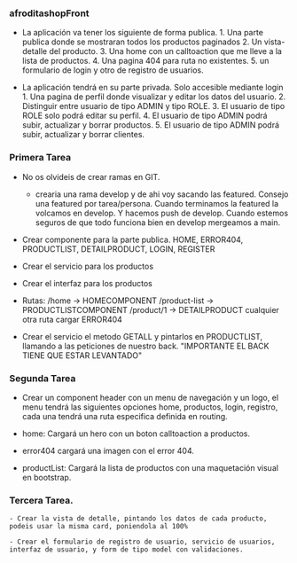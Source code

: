 ### afroditashopFront

  - La aplicación va tener los siguiente de forma publica.
        1. Una parte publica donde se mostraran todos los productos paginados
        2. Un vista-detalle del producto.
        3. Una home con un calltoaction que me lleve a la lista de productos.
        4. Una pagina 404 para ruta no existentes.
        5. un formulario de login y otro de registro de usuarios.

  - La aplicación tendrá en su parte privada. Solo accesible mediante login
        1. Una pagina de perfil donde visualizar y editar los datos del usuario.
        2. Distinguir entre usuario de tipo ADMIN y tipo ROLE.
        3. El usuario de tipo ROLE solo podrá editar su perfil.
        4. El usuario de tipo ADMIN podrá subir, actualizar y borrar productos.
        5. El usuario de tipo ADMIN podrá subir, actualizar y borrar clientes.

### Primera Tarea
   - No os olvideis de crear ramas en GIT.
        - crearia una rama develop y de ahi voy sacando las featured. Consejo una featured por tarea/persona. Cuando terminamos la featured la volcamos en develop. Y hacemos push de develop. Cuando estemos seguros de que todo funciona bien en develop mergeamos a main.
        
   - Crear componente para la parte publica. HOME, ERROR404, PRODUCTLIST, DETAILPRODUCT, LOGIN, REGISTER
   - Crear el servicio para los productos
   - Crear el interfaz para los productos
   - Rutas:
            /home -> HOMECOMPONENT
            /product-list -> PRODUCTLISTCOMPONENT
            /product/1 -> DETAILPRODUCT
            cualquier otra ruta cargar ERROR404

   - Crear el servicio el metodo GETALL y pintarlos en PRODUCTLIST, llamando a las peticiones de nuestro back. "IMPORTANTE EL BACK TIENE QUE ESTAR LEVANTADO"


### Segunda Tarea

  - Crear un component header con un menu de navegación y un logo, el menu tendrá las siguientes opciones home, productos, login, registro, cada una tendrá una ruta especifica definida en routing.

  - home: Cargará un hero con un boton calltoaction a productos.

  - error404 cargará una imagen con el error 404.

  - productList: Cargará la lista de productos con una maquetación visual en bootstrap.

  
  ### Tercera Tarea.
    - Crear la vista de detalle, pintando los datos de cada producto, podeis usar la misma card, poniendola al 100%

    - Crear el formulario de registro de usuario, servicio de usuarios, interfaz de usuario, y form de tipo model con validaciones.

    


    